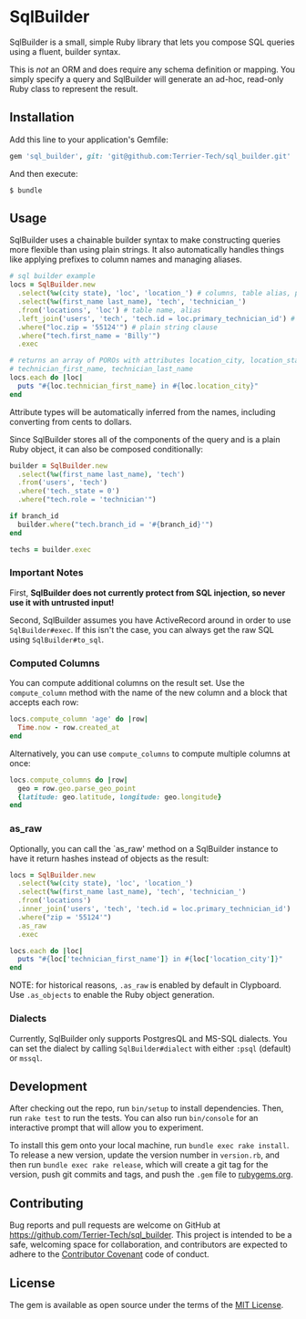 # SqlBuilder

SqlBuilder is a small, simple Ruby library that lets you compose SQL queries using a fluent, builder syntax.

This is *not* an ORM and does require any schema definition or mapping. 
You simply specify a query and SqlBuilder will generate an ad-hoc, read-only Ruby class to represent the result.

## Installation

Add this line to your application's Gemfile:

```ruby
gem 'sql_builder', git: 'git@github.com:Terrier-Tech/sql_builder.git'
```

And then execute:

    $ bundle

## Usage

SqlBuilder uses a chainable builder syntax to make constructing queries more flexible than using plain strings. 
It also automatically handles things like applying prefixes to column names and managing aliases.

```ruby
# sql builder example
locs = SqlBuilder.new
  .select(%w(city state), 'loc', 'location_') # columns, table alias, prefix
  .select(%w(first_name last_name), 'tech', 'technician_') 
  .from('locations', 'loc') # table name, alias
  .left_join('users', 'tech', 'tech.id = loc.primary_technician_id') # table name, alias, clause
  .where("loc.zip = '55124'") # plain string clause
  .where("tech.first_name = 'Billy'")
  .exec

# returns an array of POROs with attributes location_city, location_state, 
# technician_first_name, technician_last_name
locs.each do |loc|
  puts "#{loc.technician_first_name} in #{loc.location_city}" 
end
```

Attribute types will be automatically inferred from the names, including converting from cents to dollars.

Since SqlBuilder stores all of the components of the query and is a plain Ruby object, it can also be composed conditionally:

```ruby
builder = SqlBuilder.new
  .select(%w(first_name last_name), 'tech')
  .from('users', 'tech')
  .where('tech._state = 0')
  .where("tech.role = 'technician'")

if branch_id
  builder.where("tech.branch_id = '#{branch_id}'")
end

techs = builder.exec
```


### Important Notes

First, **SqlBuilder does not currently protect from SQL injection, so never use it with untrusted input!**

Second, SqlBuilder assumes you have ActiveRecord around in order to use `SqlBuilder#exec`.
If this isn't the case, you can always get the raw SQL using `SqlBuilder#to_sql`. 

### Computed Columns

You can compute additional columns on the result set. 
Use the `compute_column` method with the name of the new column and a block that accepts each row: 

```ruby
locs.compute_column 'age' do |row|
  Time.now - row.created_at
end
```

Alternatively, you can use `compute_columns` to compute multiple columns at once: 

```ruby
locs.compute_columns do |row|
  geo = row.geo.parse_geo_point
  {latitude: geo.latitude, longitude: geo.longitude}
end
```

### as_raw

Optionally, you can call the `as_raw' method on a SqlBuilder instance to have it return hashes instead of objects as the result: 

```ruby
locs = SqlBuilder.new
  .select(%w(city state), 'loc', 'location_')
  .select(%w(first_name last_name), 'tech', 'technician_') 
  .from('locations')
  .inner_join('users', 'tech', 'tech.id = loc.primary_technician_id')
  .where("zip = '55124'")
  .as_raw
  .exec

locs.each do |loc|
  puts "#{loc['technician_first_name']} in #{loc['location_city']}"
end
```

NOTE: for historical reasons, `.as_raw` is enabled by default in Clypboard. Use `.as_objects` to enable the Ruby object generation.

### Dialects

Currently, SqlBuilder only supports PostgresQL and MS-SQL dialects.
You can set the dialect by calling `SqlBuilder#dialect` with either `:psql` (default) or `mssql`.


## Development

After checking out the repo, run `bin/setup` to install dependencies. Then, run `rake test` to run the tests. You can also run `bin/console` for an interactive prompt that will allow you to experiment.

To install this gem onto your local machine, run `bundle exec rake install`. To release a new version, update the version number in `version.rb`, and then run `bundle exec rake release`, which will create a git tag for the version, push git commits and tags, and push the `.gem` file to [rubygems.org](https://rubygems.org).

## Contributing

Bug reports and pull requests are welcome on GitHub at https://github.com/Terrier-Tech/sql_builder. This project is intended to be a safe, welcoming space for collaboration, and contributors are expected to adhere to the [Contributor Covenant](http://contributor-covenant.org) code of conduct.

## License

The gem is available as open source under the terms of the [MIT License](https://opensource.org/licenses/MIT).
